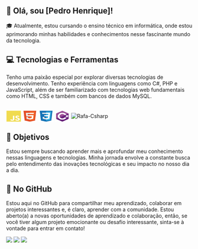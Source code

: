 ## 👋 Olá, sou [Pedro Henrique]!

🎓 Atualmente, estou cursando o ensino técnico em informática, onde estou aprimorando minhas habilidades e conhecimentos nesse fascinante mundo da tecnologia.

## 💻 Tecnologias e Ferramentas

Tenho uma paixão especial por explorar diversas tecnologias de desenvolvimento. Tenho experiência com linguagens como C#, PHP e JavaScript, além de ser familiarizado com tecnologias web fundamentais como HTML, CSS e também com bancos de dados MySQL.

<div style="display: inline_block"><br>
  <img align="center" alt="Rafa-Js" height="30" width="40" src="https://raw.githubusercontent.com/devicons/devicon/master/icons/javascript/javascript-plain.svg">
  <img align="center" alt="Rafa-HTML" height="30" width="40" src="https://raw.githubusercontent.com/devicons/devicon/master/icons/html5/html5-original.svg">
  <img align="center" alt="Rafa-CSS" height="30" width="40" src="https://raw.githubusercontent.com/devicons/devicon/master/icons/css3/css3-original.svg">
  <img align="center" alt="Rafa-Csharp" height="30" width="40" src="https://raw.githubusercontent.com/devicons/devicon/master/icons/csharp/csharp-original.svg">
  <img align="center" alt="Rafa-Csharp" height="60" width="70" src="https://www.vectorlogo.zone/logos/mysql/mysql-horizontal.svg">
</div>
  
  ## 🌟 Objetivos

Estou sempre buscando aprender mais e aprofundar meu conhecimento nessas linguagens e tecnologias. Minha jornada envolve a constante busca pelo entendimento das inovações tecnológicas e seu impacto no nosso dia a dia.

## 🚀 No GitHub

Estou aqui no GitHub para compartilhar meu aprendizado, colaborar em projetos interessantes e, é claro, aprender com a comunidade. Estou aberto(a) a novas oportunidades de aprendizado e colaboração, então, se você tiver algum projeto emocionante ou desafio interessante, sinta-se à vontade para entrar em contato!

 
<div> 
  <a href="https://www.instagram.com/this_pedroo" target="_blank"><img src="https://img.shields.io/badge/-Instagram-%23E4405F?style=for-the-badge&logo=instagram&logoColor=white" target="_blank"></a>
  <a href = "mailto:pedro.henriquealves2711@gmail.com"><img src="https://img.shields.io/badge/-Gmail-%23333?style=for-the-badge&logo=gmail&logoColor=white" target="_blank"></a>
  <a href="https://www.linkedin.com/in/pedr0hs1lva/" target="_blank"><img src="https://img.shields.io/badge/-LinkedIn-%230077B5?style=for-the-badge&logo=linkedin&logoColor=white" target="_blank"></a> 
  
</div>
